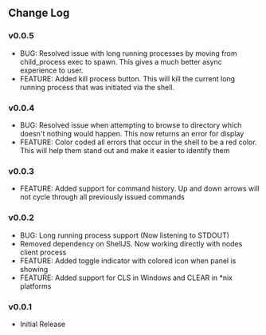 ## Change Log

### v0.0.5
* BUG: Resolved issue with long running processes by moving from child_process
exec to spawn.  This gives a much better async experience to user.
* FEATURE: Added kill process button. This will kill the current long running
process that was initiated via the shell.

### v0.0.4
* BUG: Resolved issue when attempting to browse to directory which doesn't
nothing would happen. This now returns an error for display
* FEATURE: Color coded all errors that occur in the shell to be a red color.
This will help them stand out and make it easier to identify them

### v0.0.3
* FEATURE: Added support for command history. Up and down arrows will not
cycle through all previously issued commands

### v0.0.2
* BUG: Long running process support (Now listening to STDOUT)
* Removed dependency on ShellJS. Now working directly with nodes client process
* FEATURE: Added toggle indicator with colored icon when panel is showing
* FEATURE: Added support for CLS in Windows and CLEAR in *nix platforms

### v0.0.1
* Initial Release
